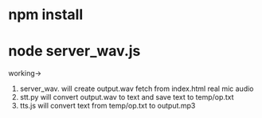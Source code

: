 # npm install
# node server_wav.js

working->
1. server_wav. will create output.wav fetch from index.html real mic audio
2. stt.py will convert output.wav to text and save text to temp/op.txt
3. tts.js will convert text from temp/op.txt to output.mp3


